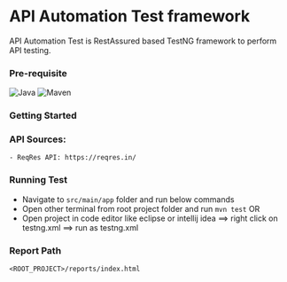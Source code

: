 # API Automation Test framework
API Automation Test is RestAssured based TestNG framework to perform API testing.

### Pre-requisite
![Java](https://img.shields.io/badge/-Java%20JDK-%23007396?logo=java&logoColor=black&)
![Maven](https://img.shields.io/badge/-Maven-C71A36.svg?logo=Apache&logoColor=white)


### Getting Started

### API Sources:
    - ReqRes API: https://reqres.in/

### Running Test
- Navigate to `src/main/app` folder and run below commands
- Open other terminal from root project folder and run `mvn test`  OR
- Open project in code editor like eclipse or intellij idea ==> right click on testng.xml ==> run as testng.xml

### Report Path
```
<ROOT_PROJECT>/reports/index.html
```
